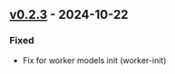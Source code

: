 ## [v0.2.3](https://pypi.org/project/amsdal_cli/0.2.3/) - 2024-10-22


### Fixed

- Fix for worker models init (worker-init)
